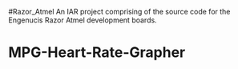 #Razor_Atmel
An IAR project comprising of the source code for the Engenucis Razor Atmel development boards.
# MPG-Heart-Rate-Grapher
